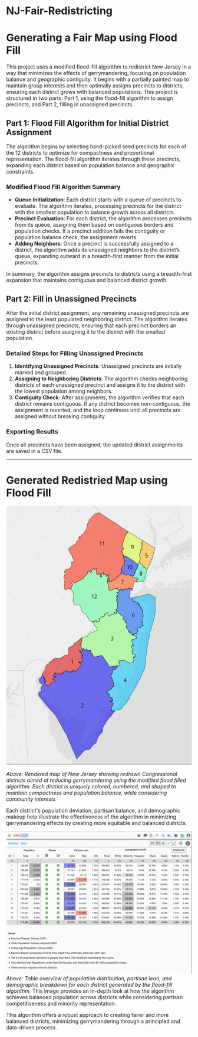 # NJ-Fair-Redistricting

# Generating a Fair Map using Flood Fill

This project uses a modified flood-fill algorithm to redistrict New Jersey in a way that minimizes the effects of gerrymandering, focusing on population balance and geographic contiguity. It begins with a partially painted map to maintain group interests and then optimally assigns precincts to districts, ensuring each district grows with balanced populations. This project is structured in two parts: Part 1, using the flood-fill algorithm to assign precincts, and Part 2, filling in unassigned precincts.

## Part 1: Flood Fill Algorithm for Initial District Assignment

The algorithm begins by selecting hand-picked seed precincts for each of the 12 districts to optimize for compactness and proportional representation. The flood-fill algorithm iterates through these precincts, expanding each district based on population balance and geographic constraints.

### Modified Flood Fill Algorithm Summary

- **Queue Initialization**: Each district starts with a queue of precincts to evaluate. The algorithm iterates, processing precincts for the district with the smallest population to balance growth across all districts.
- **Precinct Evaluation**: For each district, the algorithm processes precincts from its queue, assigning them based on contiguous borders and population checks. If a precinct addition fails the contiguity or population balance check, the assignment reverts.
- **Adding Neighbors**: Once a precinct is successfully assigned to a district, the algorithm adds its unassigned neighbors to the district’s queue, expanding outward in a breadth-first manner from the initial precincts.

In summary, the algorithm assigns precincts to districts using a breadth-first expansion that maintains contiguous and balanced district growth.

## Part 2: Fill in Unassigned Precincts

After the initial district assignment, any remaining unassigned precincts are assigned to the least populated neighboring district. The algorithm iterates through unassigned precincts, ensuring that each precinct borders an existing district before assigning it to the district with the smallest population.

### Detailed Steps for Filling Unassigned Precincts

1. **Identifying Unassigned Precincts**: Unassigned precincts are initially marked and grouped.
2. **Assigning to Neighboring Districts**: The algorithm checks neighboring districts of each unassigned precinct and assigns it to the district with the lowest population among neighbors.
3. **Contiguity Check**: After assignments, the algorithm verifies that each district remains contiguous. If any district becomes non-contiguous, the assignment is reverted, and the loop continues until all precincts are assigned without breaking contiguity.

### Exporting Results
Once all precincts have been assigned, the updated district assignments are saved in a CSV file.

---
# Generated Redistried Map using Flood Fill
<img src="images/DRA_Fair_Map.png" alt="Redistried Map" height="700"/>

*Above: Rendered map of New Jersey showing redrawn Congressional districts aimed at reducing gerrymandering using the modified flood filled algorithm. Each district is uniquely colored, numbered, and shaped to maintain compactness and population balance, while considering community interests*

Each district's population deviation, partisan balance, and demographic makeup help illustrate the effectiveness of the algorithm in minimizing gerrymandering effects by creating more equitable and balanced districts. 

![Fair Map Example](images/DRA_Info_Fair_Map.png)
*Above: Table overview of population distribution, partisan lean, and demographic breakdown for each district generated by the flood-fill algorithm.* 
This image provides an in-depth look at how the algorithm achieves balanced population across districts while considering partisan competitiveness and minority representation. 

This algorithm offers a robust approach to creating fairer and more balanced districts, minimizing gerrymandering through a principled and data-driven process.
